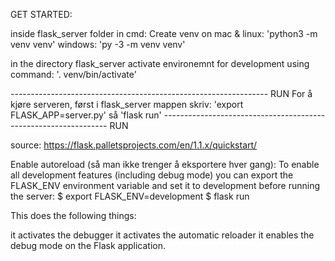 GET STARTED:

inside flask_server folder in cmd:
Create venv on mac & linux: 'python3 -m venv venv'
windows: 'py -3 -m venv venv'


in the directory flask_server activate environemnt for development using command: '. venv/bin/activate'

---------------------------------------------------------------- RUN
For å kjøre serveren, først i flask_server mappen skriv:
'export FLASK_APP=server.py'
så 'flask run'
---------------------------------------------------------------- RUN

source: https://flask.palletsprojects.com/en/1.1.x/quickstart/

Enable autoreload (så man ikke trenger å eksportere hver gang):
    To enable all development features (including debug mode) you can export the FLASK_ENV environment variable and set it to development before running the server:
    $ export FLASK_ENV=development
    $ flask run

This does the following things:

it activates the debugger
it activates the automatic reloader
it enables the debug mode on the Flask application.